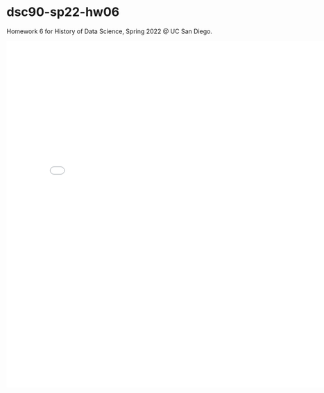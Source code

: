 # dsc90-sp22-hw06

Homework 6 for History of Data Science, Spring 2022 @ UC San Diego.

<iframe src='../snow-map.html' width=800 height=800 frameBorder=0></iframe>
